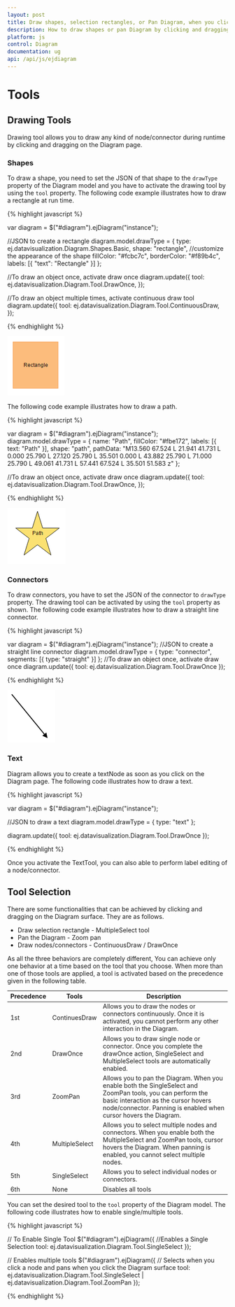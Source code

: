 ```yaml
---
layout: post
title: Draw shapes, selection rectangles, or Pan Diagram, when you click and drag over the Digram surface
description: How to draw shapes or pan Diagram by clicking and dragging over the Diagram surface?
platform: js
control: Diagram
documentation: ug
api: /api/js/ejdiagram
---
```


# Tools

## Drawing Tools

Drawing tool allows you to draw any kind of node/connector during runtime by clicking and dragging on the Diagram page. 

### Shapes

To draw a shape, you need to set the JSON of that shape to the `drawType` property of the Diagram model and you have to activate the drawing tool by using the `tool` property. The following code example illustrates how to draw a rectangle at run time. 

{% highlight javascript %}

var diagram = $("#diagram").ejDiagram("instance");

//JSON to create a rectangle
diagram.model.drawType = {
	type: ej.datavisualization.Diagram.Shapes.Basic,
	shape: "rectangle",
	//customize the appearance of the shape
	fillColor: "#fcbc7c",
	borderColor: "#f89b4c",
	labels: [{
		"text": "Rectangle"
	}]
};

//To draw an object once, activate draw once
diagram.update({
	tool: ej.datavisualization.Diagram.Tool.DrawOnce,
});

//To draw an object multiple times, activate continuous draw tool
diagram.update({
	tool: ej.datavisualization.Diagram.Tool.ContinuousDraw,
});

{% endhighlight %}

![](/js/Diagram/Tools_images/Tools_img1.png)

The following code example illustrates how to draw a path.

{% highlight javascript %}

var diagram = $("#diagram").ejDiagram("instance");
diagram.model.drawType = {
	name: "Path",
	fillColor: "#fbe172",
	labels: [{
		text: "Path"
	}],
	shape: "path",
	pathData: "M13.560 67.524 L 21.941 41.731 L 0.000 25.790 L 27.120 25.790 L 35.501 0.000 L 43.882 25.790 L 71.000 25.790 L 49.061 41.731 L 57.441 67.524 L 35.501 51.583 z"
};

//To draw an object once, activate draw once
diagram.update({
	tool: ej.datavisualization.Diagram.Tool.DrawOnce,
});

{% endhighlight %}

![](/js/Diagram/Tools_images/Tools_img3.png)

### Connectors

To draw connectors, you have to set the JSON of the connector to `drawType` property. The drawing tool can be activated by using the `tool` property as shown. The following code example illustrates how to draw a straight line connector. 

{% highlight javascript %}

var diagram = $("#diagram").ejDiagram("instance");
//JSON to create a straight line connector
diagram.model.drawType = {
	type: "connector",
	segments: [{
		type: "straight"
	}]
};
//To draw an object once, activate draw once
diagram.update({
	tool: ej.datavisualization.Diagram.Tool.DrawOnce
});

{% endhighlight %}

![](/js/Diagram/Tools_images/Tools_img2.png)

### Text 

Diagram allows you to create a textNode as soon as you click on the Diagram page. The following code illustrates how to draw a text.

{% highlight javascript %}

var diagram = $("#diagram").ejDiagram("instance");

//JSON to draw a text 
diagram.model.drawType = { type: "text" };

diagram.update({
	tool: ej.datavisualization.Diagram.Tool.DrawOnce
});

{% endhighlight %}

Once you activate the TextTool, you can also able to perform label editing of a node/connector.

## Tool Selection

There are some functionalities that can be achieved by clicking and dragging on the Diagram surface. They are as follows.

* Draw selection rectangle - MultipleSelect tool
* Pan the Diagram - Zoom pan
* Draw nodes/connectors - ContinuousDraw / DrawOnce

As all the three behaviors are completely different, You can achieve only one behavior at a time based on the tool that you choose.
When more than one of those tools are applied, a tool is activated based on the precedence given in the following table. 

| Precedence | Tools | Description |
|---|---|---|
| 1st | ContinuesDraw | Allows you to draw the nodes or connectors continuously. Once it is activated, you cannot perform any other interaction in the Diagram. |
| 2nd | DrawOnce | Allows you to draw single node or connector. Once you complete the drawOnce action, SingleSelect and MultipleSelect tools are automatically enabled. |
| 3rd | ZoomPan | Allows you to pan the Diagram. When you enable both the SingleSelect and ZoomPan tools, you can perform the basic interaction as the cursor hovers node/connector. Panning is enabled when cursor hovers the Diagram. |
| 4th | MultipleSelect | Allows you to select multiple nodes and connectors. When you enable both the MultipleSelect and ZoomPan tools, cursor hovers the Diagram. When panning is enabled, you cannot select multiple nodes. |
| 5th | SingleSelect | Allows you to select individual nodes or connectors. |
| 6th | None | Disables all tools |

You can set the desired tool to the `tool` property of the Diagram model. The following code illustrates how to enable single/multiple tools.

{% highlight javascript %}

// To Enable Single Tool 
$("#diagram").ejDiagram({
	//Enables a Single Selection
	tool: ej.datavisualization.Diagram.Tool.SingleSelect
});

// Enables multiple tools
$("#diagram").ejDiagram({
	// Selects when you click a node and pans when you click the Diagram surface
	tool: ej.datavisualization.Diagram.Tool.SingleSelect | ej.datavisualization.Diagram.Tool.ZoomPan
});

{% endhighlight %}